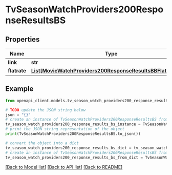 # TvSeasonWatchProviders200ResponseResultsBS


## Properties

Name | Type | Description | Notes
------------ | ------------- | ------------- | -------------
**link** | **str** |  | [optional] 
**flatrate** | [**List[MovieWatchProviders200ResponseResultsBBFlatrateInner]**](MovieWatchProviders200ResponseResultsBBFlatrateInner.md) |  | [optional] 

## Example

```python
from openapi_client.models.tv_season_watch_providers200_response_results_bs import TvSeasonWatchProviders200ResponseResultsBS

# TODO update the JSON string below
json = "{}"
# create an instance of TvSeasonWatchProviders200ResponseResultsBS from a JSON string
tv_season_watch_providers200_response_results_bs_instance = TvSeasonWatchProviders200ResponseResultsBS.from_json(json)
# print the JSON string representation of the object
print(TvSeasonWatchProviders200ResponseResultsBS.to_json())

# convert the object into a dict
tv_season_watch_providers200_response_results_bs_dict = tv_season_watch_providers200_response_results_bs_instance.to_dict()
# create an instance of TvSeasonWatchProviders200ResponseResultsBS from a dict
tv_season_watch_providers200_response_results_bs_from_dict = TvSeasonWatchProviders200ResponseResultsBS.from_dict(tv_season_watch_providers200_response_results_bs_dict)
```
[[Back to Model list]](../README.md#documentation-for-models) [[Back to API list]](../README.md#documentation-for-api-endpoints) [[Back to README]](../README.md)


